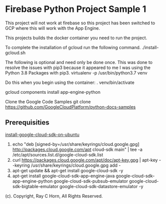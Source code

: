 # Firebase Python Project Sample 1

This project will not work at firebase so this project has been switched to GCP where this will work with the App Engine.

This projects builds the docker container you need to run the project.

To complete the installation of gcloud run the following command.
./install-gcloud.sh

The following is optional and need only be done once.  This was done to resolve the issues with pip3 because it appeared to me I was using the Python 3.8 Packages with pip3.
virtualenv -p /usr/bin/python3.7 venv

Do this when you begin using the container:
. venv/bin/activate

gcloud components install app-engine-python

Clone the Google Code Samples
git clone https://github.com/GoogleCloudPlatform/python-docs-samples

## Prerequisities

[install-google-cloud-sdk-on-ubuntu](https://stackoverflow.com/questions/56679191/apt-get-is-broken-after-install-google-cloud-sdk-on-ubuntu-18-04-lts)

1. echo "deb [signed-by=/usr/share/keyrings/cloud.google.gpg] http://packages.cloud.google.com/apt cloud-sdk main" | tee -a /etc/apt/sources.list.d/google-cloud-sdk.list
2. curl https://packages.cloud.google.com/apt/doc/apt-key.gpg | apt-key --keyring /usr/share/keyrings/cloud.google.gpg add -
3. apt-get update && apt-get install google-cloud-sdk -y
4. apt-get install google-cloud-sdk-app-engine-java google-cloud-sdk-app-engine-python google-cloud-sdk-pubsub-emulator google-cloud-sdk-bigtable-emulator google-cloud-sdk-datastore-emulator -y


(c). Copyright, Ray C Horn, All Rights Reserved.